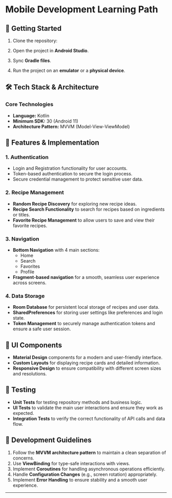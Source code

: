 # Mobile Development Learning Path

## 🚀 Getting Started
1. Clone the repository:

2. Open the project in **Android Studio**.
3. Sync **Gradle files**.
4. Run the project on an **emulator** or a **physical device**.

## 🛠 Tech Stack & Architecture

### Core Technologies
- **Language:** Kotlin
- **Minimum SDK:** 30 (Android 11)
- **Architecture Pattern:** MVVM (Model-View-ViewModel)

## 📱 Features & Implementation

### 1. Authentication
- Login and Registration functionality for user accounts.
- Token-based authentication to secure the login process.
- Secure credential management to protect sensitive user data.

### 2. Recipe Management
- **Random Recipe Discovery** for exploring new recipe ideas.
- **Recipe Search Functionality** to search for recipes based on ingredients or titles.
- **Favorite Recipe Management** to allow users to save and view their favorite recipes.

### 3. Navigation
- **Bottom Navigation** with 4 main sections:
  - Home
  - Search
  - Favorites
  - Profile
- **Fragment-based navigation** for a smooth, seamless user experience across screens.

### 4. Data Storage
- **Room Database** for persistent local storage of recipes and user data.
- **SharedPreferences** for storing user settings like preferences and login state.
- **Token Management** to securely manage authentication tokens and ensure a safe user session.

## 📱 UI Components
- **Material Design** components for a modern and user-friendly interface.
- **Custom Layouts** for displaying recipe cards and detailed information.
- **Responsive Design** to ensure compatibility with different screen sizes and resolutions.

## 🧪 Testing
- **Unit Tests** for testing repository methods and business logic.
- **UI Tests** to validate the main user interactions and ensure they work as expected.
- **Integration Tests** to verify the correct functionality of API calls and data flow.

## 📝 Development Guidelines
1. Follow the **MVVM architecture pattern** to maintain a clean separation of concerns.
2. Use **ViewBinding** for type-safe interactions with views.
3. Implement **Coroutines** for handling asynchronous operations efficiently.
4. Handle **Configuration Changes** (e.g., screen rotation) appropriately.
5. Implement **Error Handling** to ensure stability and a smooth user experience.

---

